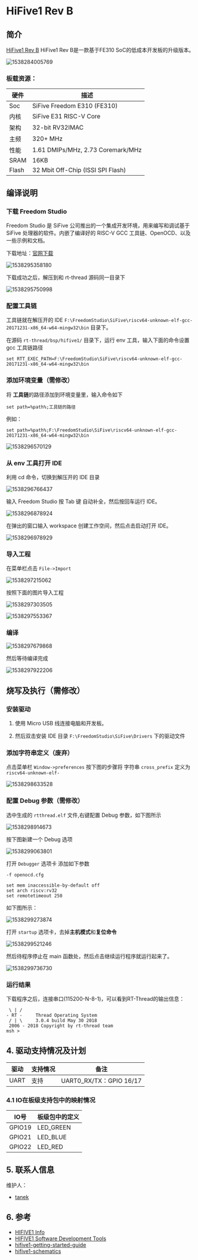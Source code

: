 # HiFive1 Rev B #

## 简介

[HiFive1 Rev B](https://www.sifive.com/boards/hifive1-rev-b) HiFive1 Rev B是一款基于FE310 SoC的低成本开发板的升级版本。

![1538284005769](figures/board.png)



### 板载资源：

| 硬件 | 描述 |
| -- | -- |
|Soc| SiFive Freedom E310 (FE310) |
| 内核    | SiFive E31 RISC-V Core                                      |
| 架构       |  32-bit RV32IMAC                                         |
| 主频       | 320+ MHz                                              |
| 性能 | 1.61 DMIPs/MHz, 2.73 Coremark/MHz            |
|SRAM| 16KB |
|Flash| 32 Mbit Off-Chip (ISSI SPI Flash) |

## 编译说明

### 下载 Freedom Studio

Freedom Studio 是 SiFive 公司推出的一个集成开发环境，用来编写和调试基于 SiFive 处理器的软件。内嵌了编译好的 RISC-V GCC 工具链、OpenOCD、以及一些示例和文档。

下载地址：[官网下载](https://www.sifive.com/products/tools/)

![1538295358180](figures/dowmload.png)

下载成功之后，解压到和 rt-thread 源码同一目录下

![1538295750998](figures/untar.png)

### 配置工具链

工具链就在解压开的 IDE  `F:\FreedomStudio\SiFive\riscv64-unknown-elf-gcc-20171231-x86_64-w64-mingw32\bin` 目录下。

在源码  `rt-thread/bsp/hifive1/` 目录下，运行 env 工具，输入下面的命令设置 gcc 工具链路径

```
set RTT_EXEC_PATH=F:\FreedomStudio\SiFive\riscv64-unknown-elf-gcc-20171231-x86_64-w64-mingw32\bin
```

### 添加环境变量（需修改）

将 **工具链**的路径添加到环境变量里，输入命令如下

```
set path=%path%;工具链的路径
```

例如：

```
set path=%path%;F:\FreedomStudio\SiFive\riscv64-unknown-elf-gcc-20171231-x86_64-w64-mingw32\bin
```

![1538296570129](figures/env.png)

### 从 env 工具打开 IDE

利用 cd 命令，切换到解压开的 IDE 目录

![1538296766437](figures/cd.png)

输入 Freedom Studio 按 Tab 键 自动补全，然后按回车运行 IDE。

![1538296878924](figures/open_ide.png)

在弹出的窗口输入 workspace 创建工作空间，然后点击启动打开 IDE。

![1538296978929](figures/ide.png)

### 导入工程

在菜单栏点击 `File->Import` 

![1538297215062](figures/import.png)

按照下面的图片导入工程

![1538297303505](figures/import2.png)

![1538297553367](figures/import3.png)



### 编译

![1538297679868](figures/build.png)

然后等待编译完成

![1538297922206](figures/builded.png)




## 烧写及执行（需修改）

### 安装驱动

1. 使用 Micro USB 线连接电脑和开发板。

2. 然后双击安装 IDE 目录 `F:\FreedomStudio\SiFive\Drivers` 下的驱动文件

### 添加字符串定义（废弃）

点击菜单栏 `Window->preferences`  按下图的步骤将 字符串 `cross_prefix` 定义为 `riscv64-unknown-elf-`

![1538298633528](figures/string.png)

### 配置 Debug 参数（需修改）

选中生成的 `rtthread.elf` 文件,右键配置 Debug 参数，如下图所示

![1538298914673](figures/debug.png)

按下图新建一个 Debug 选项

![1538299063801](figures/debug1.png)

打开 `Debugger` 选项卡 添加如下参数

```
-f openocd.cfg

set mem inaccessible-by-default off
set arch riscv:rv32
set remotetimeout 250
```

如下图所示：

![1538299273874](figures/debug2.png)

打开 `startup` 选项卡，去掉**主机模式**和**复位命令**

![1538299521246](figures/debug3.png)

然后待程序停止在 main 函数处，然后点击继续运行程序就运行起来了。

![1538299736730](figures/run.png)

### 运行结果

下载程序之后，连接串口(115200-N-8-1)，可以看到RT-Thread的输出信息：

```
 \ | /
- RT -     Thread Operating System
 / | \     3.0.4 build May 30 2018
 2006 - 2018 Copyright by rt-thread team
msh >
```

## 4. 驱动支持情况及计划

| 驱动 | 支持情况  |  备注  |
| ------ | ----  | :------:  |
| UART | 支持 | UART0_RX/TX：GPIO 16/17 |


### 4.1 IO在板级支持包中的映射情况

| IO号 | 板级包中的定义 |
| -- | -- |
| GPIO19 | LED_GREEN |
| GPIO21 | LED_BLUE |
| GPIO22 | LED_RED |

## 5. 联系人信息

维护人：
- [tanek](https://github.com/TanekLiang)

## 6. 参考

* [HIFIVE1 Info](https://www.sifive.com/products/hifive1/)
* [HIFIVE1 Software Development Tools](https://www.sifive.com/products/tools/)
* [hifive1-getting-started-guide](https://www.sifive.com/documentation/boards/hifive1/hifive1-getting-started-guide/)
* [hifive1-schematics](https://www.sifive.com/documentation/boards/hifive1/hifive1-schematics/)
